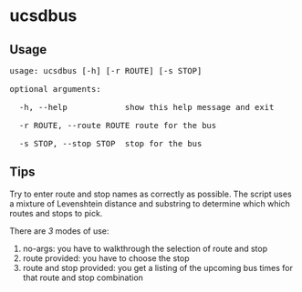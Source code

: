 ucsdbus
===

Usage
---
<pre>
usage: ucsdbus [-h] [-r ROUTE] [-s STOP]

optional arguments:

  -h, --help            show this help message and exit

  -r ROUTE, --route ROUTE route for the bus

  -s STOP, --stop STOP  stop for the bus
</pre>

Tips
---
Try to enter route and stop names as correctly as possible.
The script uses a mixture of Levenshtein distance and substring to determine
which which routes and stops to pick.

There are _3_ modes of use:

1. no-args: you have to walkthrough the selection of route and stop
2. route provided: you have to choose the stop
3. route and stop provided: you get a listing of the upcoming bus times for that route and stop combination

